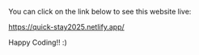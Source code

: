 You can click on the link below to see this website live:

https://quick-stay2025.netlify.app/

Happy Coding!! :)
